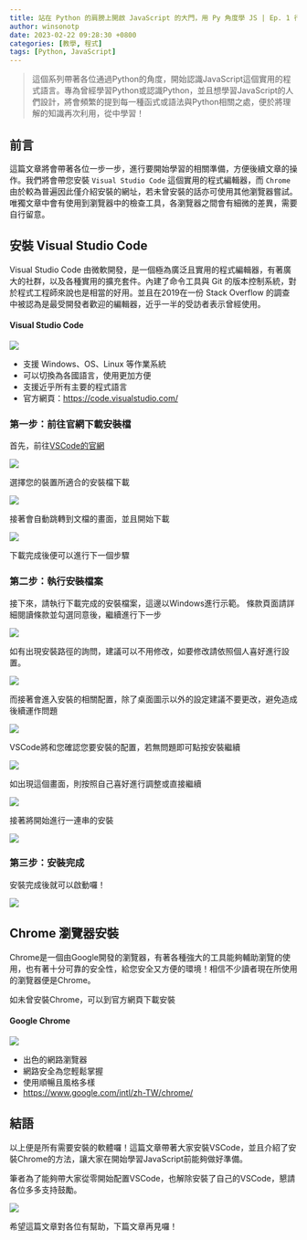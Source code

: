 ```yaml
---
title: 站在 Python 的肩膀上開啟 JavaScript 的大門，用 Py 角度學 JS | Ep. 1 行前準備
author: winsonotp
date: 2023-02-22 09:28:30 +0800
categories: [教學, 程式]
tags: [Python, JavaScript]
---
```


> 這個系列帶著各位通過Python的角度，開始認識JavaScript這個實用的程式語言。專為曾經學習Python或認識Python，並且想學習JavaScript的人們設計，將會頻繁的提到每一種函式或語法與Python相關之處，便於將理解的知識再次利用，從中學習！

## 前言
這篇文章將會帶著各位一步一步，進行要開始學習的相關準備，方便後續文章的操作。我們將會帶您安裝 `Visual Studio Code` 這個實用的程式編輯器，而 `Chrome` 由於較為普遍因此僅介紹安裝的網址，若未曾安裝的話亦可使用其他瀏覽器嘗試。唯獨文章中會有使用到瀏覽器中的檢查工具，各瀏覽器之間會有細微的差異，需要自行留意。

## 安裝 Visual Studio Code
Visual Studio Code 由微軟開發，是一個極為廣泛且實用的程式編輯器，有著廣大的社群，以及各種實用的擴充套件。內建了命令工具與 Git 的版本控制系統，對於程式工程師來說也是相當的好用。並且在2019在一份 Stack Overflow 的調查中被認為是最受開發者歡迎的編輯器，近乎一半的受訪者表示曾經使用。

#### Visual Studio Code
![](https://i.imgur.com/nWd6083.png)
- 支援 Windows、OS、Linux 等作業系統
- 可以切換為各國語言，使用更加方便
- 支援近乎所有主要的程式語言
- 官方網頁：https://code.visualstudio.com/

### 第一步：前往官網下載安裝檔
首先，前往[VSCode的官網](https://code.visualstudio.com/)

![](https://i.imgur.com/HdMltqB.png)

選擇您的裝置所適合的安裝檔下載

![](https://i.imgur.com/BrpHcjm.png)

接著會自動跳轉到文檔的畫面，並且開始下載

![](https://i.imgur.com/IJqtKc3.png)

下載完成後便可以進行下一個步驟

### 第二步：執行安裝檔案
接下來，請執行下載完成的安裝檔案，這邊以Windows進行示範。
條款頁面請詳細閱讀條款並勾選同意後，繼續進行下一步

![](https://i.imgur.com/8snnlrn.png)

如有出現安裝路徑的詢問，建議可以不用修改，如要修改請依照個人喜好進行設置。

![](https://i.imgur.com/gWKTTFG.png)

而接著會進入安裝的相關配置，除了桌面圖示以外的設定建議不要更改，避免造成後續運作問題

![](https://i.imgur.com/59WYiEw.png)

VSCode將和您確認您要安裝的配置，若無問題即可點按安裝繼續

![](https://i.imgur.com/eIMmYPx.png)

如出現這個畫面，則按照自己喜好進行調整或直接繼續

![](https://i.imgur.com/kQR8fqC.png)

接著將開始進行一連串的安裝

![](https://i.imgur.com/MZIBw6M.png)

### 第三步：安裝完成

安裝完成後就可以啟動囉！

![](https://i.imgur.com/n61bKDU.png)

## Chrome 瀏覽器安裝
Chrome是一個由Google開發的瀏覽器，有著各種強大的工具能夠輔助瀏覽的使用，也有著十分可靠的安全性，給您安全又方便的環境！相信不少讀者現在所使用的瀏覽器便是Chrome。

如未曾安裝Chrome，可以到官方網頁下載安裝

#### Google Chrome
![](https://i.imgur.com/6rMKN3I.png)
- 出色的網路瀏覽器
- 網路安全為您輕鬆掌握
- 使用順暢且風格多樣
- https://www.google.com/intl/zh-TW/chrome/


## 結語
以上便是所有需要安裝的軟體囉！這篇文章帶著大家安裝VSCode，並且介紹了安裝Chrome的方法，讓大家在開始學習JavaScript前能夠做好準備。

筆者為了能夠帶大家從零開始配置VSCode，也解除安裝了自己的VSCode，懇請各位多多支持鼓勵。

![](https://i.imgur.com/CUOhRKj.png)

希望這篇文章對各位有幫助，下篇文章再見囉！
